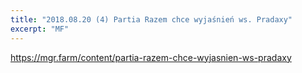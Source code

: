 ```yaml
---
title: "2018.08.20 (4) Partia Razem chce wyjaśnień ws. Pradaxy"
excerpt: "MF"
---
```

<https://mgr.farm/content/partia-razem-chce-wyjasnien-ws-pradaxy>
